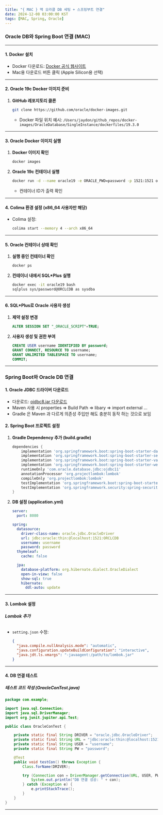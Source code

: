 ```yaml
---
title: "{ MAC } 맥 오라클 DB 세팅 + 스프링부트 연결"
date: 2024-12-08 03:00:00 KST
tags: [MAC, Spring, Oracle]
---
```


### **Oracle DB와 Spring Boot 연결 (MAC)**

---

#### **1. Docker 설치**

- Docker 다운로드: [Docker 공식 웹사이트](https://www.docker.com/get-started)
- Mac용 다운로드 버튼 클릭 (Apple Silicon용 선택)

---

#### **2. Oracle 19c Docker 이미지 준비**

1. **GitHub 레포지토리 클론**
   ```bash
   git clone https://github.com/oracle/docker-images.git
   ```
   - Docker 파일 위치 예시:
     `/Users/jaydon/github_repos/docker-images/OracleDatabase/SingleInstance/dockerfiles/19.3.0`

---

#### **3. Oracle Docker 이미지 실행**

1. **Docker 이미지 확인**

   ```bash
   docker images
   ```

2. **Oracle 19c 컨테이너 실행**
   ```bash
   docker run -d --name oracle19 -e ORACLE_PWD=password -p 1521:1521 oracle/database:19.3.0-ee
   ```
   - 컨테이너 ID가 출력 확인

---

#### **4. Colima 환경 설정 (x86_64 사용자만 해당)**

- Colima 설정:
  ```bash
  colima start --memory 4 --arch x86_64
  ```

---

#### **5. Oracle 컨테이너 상태 확인**

1. **실행 중인 컨테이너 확인**

   ```bash
   docker ps
   ```

2. **컨테이너 내에서 SQL\*Plus 실행**
   ```bash
   docker exec -it oracle19 bash
   sqlplus sys/password@ORCLCDB as sysdba
   ```

---

#### **6. SQL\*Plus로 Oracle 사용자 생성**

1. **제약 설정 변경**

   ```sql
   ALTER SESSION SET "_ORACLE_SCRIPT"=TRUE;
   ```

2. **사용자 생성 및 권한 부여**
   ```sql
   CREATE USER username IDENTIFIED BY password;
   GRANT CONNECT, RESOURCE TO username;
   GRANT UNLIMITED TABLESPACE TO username;
   COMMIT;
   ```

---

### **Spring Boot와 Oracle DB 연결**

#### **1. Oracle JDBC 드라이버 다운로드**

- 다운로드: [ojdbc8.jar 다운로드](https://www.oracle.com/database/technologies/appdev/jdbc-downloads.html)
- Maven 사용 시 properties => Build Path => libary => import external ...
- Gradle 은 Maven 과 다르게 의존성 주입만 해도 충분히 동작 하는 것으로 보임

#### **2. Spring Boot 프로젝트 설정**

1. **Gradle Dependency 추가 (build.gradle)**

   ```gradle
   dependencies {
       implementation 'org.springframework.boot:spring-boot-starter-data-jpa'
       implementation 'org.springframework.boot:spring-boot-starter-security'
       implementation 'org.springframework.boot:spring-boot-starter-validation'
       implementation 'org.springframework.boot:spring-boot-starter-web'
       runtimeOnly 'com.oracle.database.jdbc:ojdbc11'
       annotationProcessor 'org.projectlombok:lombok'
       compileOnly 'org.projectlombok:lombok'
       testImplementation 'org.springframework.boot:spring-boot-starter-test'
       testImplementation 'org.springframework.security:spring-security-test'
   }
   ```

2. **DB 설정 (application.yml)**

   ```yaml
   server:
     port: 8080

   spring:
     datasource:
       driver-class-name: oracle.jdbc.OracleDriver
       url: jdbc:oracle:thin:@localhost:1521:ORCLCDB
       username: username
       password: password
     thymeleaf:
       cache: false

     jpa:
       database-platform: org.hibernate.dialect.OracleDialect
       open-in-view: false
       show-sql: true
       hibernate:
         ddl-auto: update
   ```

---

#### **3. Lombok 설정**

###### **Lombok 추가**

- `setting.json` 수정:
  ```json
  {
    "java.compile.nullAnalysis.mode": "automatic",
    "java.configuration.updateBuildConfiguration": "interactive",
    "java.jdt.ls.vmargs": "-javaagent:/path/to/lombok.jar"
  }
  ```

---

#### **4. DB 연결 테스트**

##### **테스트 코드 작성 (OracleConTest.java)**

```java
package com.example;

import java.sql.Connection;
import java.sql.DriverManager;
import org.junit.jupiter.api.Test;

public class OracleConTest {

    private static final String DRIVER = "oracle.jdbc.OracleDriver";
    private static final String URL = "jdbc:oracle:thin:@localhost:1521:ORCLCDB";
    private static final String USER = "username";
    private static final String PW = "password";

    @Test
    public void testCon() throws Exception {
        Class.forName(DRIVER);

        try (Connection con = DriverManager.getConnection(URL, USER, PW)) {
            System.out.println("DB 연결 성공: " + con);
        } catch (Exception e) {
            e.printStackTrace();
        }
    }
}
```

---
